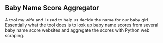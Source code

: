 ## Baby Name Score Aggregator
A tool my wife and I used to help us decide the name for our baby girl. Essentially what the tool does is to look up baby name scores from several baby name score websites and aggregate the scores with Python web scraping.

